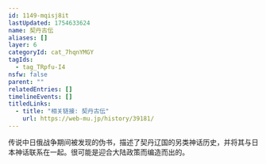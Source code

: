 ```yaml
---
id: 1149-mqisj8it
lastUpdated: 1754633624
name: 契丹古伝
aliases: []
layer: 6
categoryId: cat_7hqnYMGY
tagIds:
  - tag_TRpfu-I4
nsfw: false
parent: ""
relatedEntries: []
timelineEvents: []
titledLinks:
  - title: "相关链接: 契丹古伝"
    url: https://web-mu.jp/history/39181/
---
```


传说中日俄战争期间被发现的伪书，描述了契丹辽国的另类神话历史，并将其与日本神话联系在一起。很可能是迎合大陆政策而编造而出的。
